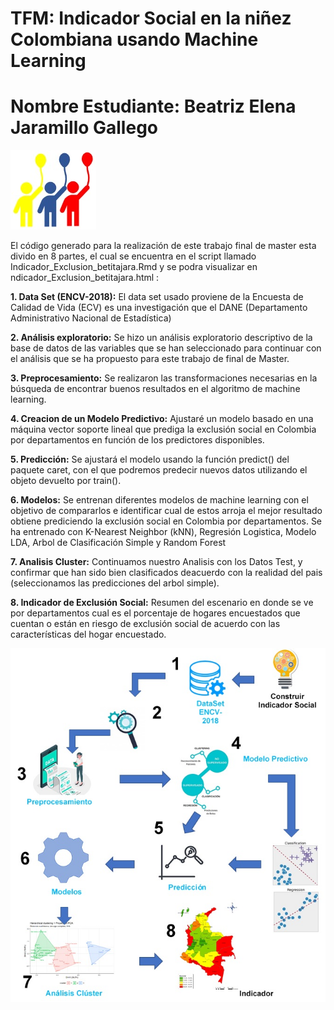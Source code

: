 # TFM: Indicador Social en la niñez Colombiana usando Machine Learning
# Nombre Estudiante: Beatriz Elena Jaramillo Gallego

![indicador](https://github.com/betitajara0812/TFM/blob/main/indicador.jpg)


El código generado para la realización de este trabajo final de master esta divido en 8 partes, el cual se encuentra en el script llamado Indicador_Exclusion_betitajara.Rmd y se podra visualizar en ndicador_Exclusion_betitajara.html :

__1. Data Set (ENCV-2018):__ El data set usado proviene de la Encuesta de Calidad de Vida (ECV) es una investigación que el DANE (Departamento Administrativo Nacional de Estadística) 

__2. Análisis exploratorio:__ Se hizo un análisis exploratorio descriptivo de la base de datos de las variables que se han seleccionado para continuar con el análisis que se ha propuesto para este trabajo de final de Master.

__3. Preprocesamiento:__ Se realizaron las transformaciones necesarias en la búsqueda de encontrar buenos resultados en el algoritmo de machine learning.

__4. Creacion de un Modelo Predictivo:__ Ajustaré un modelo basado en una máquina vector soporte lineal que prediga la exclusión social en Colombia por departamentos en función de los predictores disponibles.

__5. Predicción:__ Se ajustará el modelo usando la función predict() del paquete caret, con el que podremos predecir nuevos datos utilizando el objeto devuelto por train().

__6. Modelos:__ Se entrenan diferentes modelos de machine learning con el objetivo de compararlos e identificar cual de estos arroja el mejor resultado obtiene prediciendo la exclusión social en Colombia por departamentos. Se ha entrenado con K-Nearest Neighbor (kNN), Regresión Logistica, Modelo LDA, Arbol de Clasificación Simple y Random Forest

__7. Analisis Cluster:__ Continuamos nuestro Analisis con los Datos Test, y confirmar que han sido bien clasificados deacuerdo con la realidad del pais (seleccionamos las predicciones del arbol simple).

__8. Indicador de Exclusión Social:__ Resumen del escenario en donde se ve por departamentos cual es el porcentaje de hogares encuestados que cuentan o están en riesgo de exclusión social de acuerdo con las características del hogar encuestado.

![diagrama](https://github.com/betitajara0812/TFM/blob/main/diagrama2.jpg)
